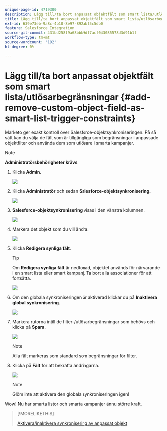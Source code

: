 ```yaml
---
unique-page-id: 4719300
description: Lägg till/ta bort anpassat objektfält som smart lista/utlösarbegränsningar - Marketo Docs - produktdokumentation
title: Lägg till/ta bort anpassat objektfält som smart lista/utlösarbegränsningar
exl-id: 639e73eb-9a8c-4b10-8e97-892abf5c5db0
feature: Salesforce Integration
source-git-commit: 431bd258f9a68bbb9df7acf043085578d3d91b1f
workflow-type: tm+mt
source-wordcount: '192'
ht-degree: 0%

---
```


# Lägg till/ta bort anpassat objektfält som smart lista/utlösarbegränsningar {#add-remove-custom-object-field-as-smart-list-trigger-constraints}

Marketo ger exakt kontroll över Salesforce-objektsynkroniseringen. På så sätt kan du välja de fält som är tillgängliga som begränsningar i anpassade objektfilter och använda dem som utlösare i smarta kampanjer.

>[!NOTE]
>
>**Administratörsbehörigheter krävs**

1. Klicka **Admin.**

   ![](assets/image2014-12-10-13-3a9-3a47.png)

1. Klicka **Administratör** och sedan **Salesforce-objektsynkronisering.**

   ![](assets/image2015-12-11-15-3a11-3a41.png)

1. **Salesforce-objektsynkronisering** visas i den vänstra kolumnen.

   ![](assets/image2015-12-11-15-3a15-3a15.png)

1. Markera det objekt som du vill ändra.

   ![](assets/image2014-12-10-13-3a10-3a11.png)

1. Klicka **Redigera synliga fält**.

   >[!TIP]
   >
   >Om **Redigera synliga fält** är nedtonad, objektet används för närvarande i en smart lista eller smart kampanj. Ta bort alla associationer för att fortsätta.

   ![](assets/image2014-12-10-13-3a10-3a25.png)

1. Om den globala synkroniseringen är aktiverad klickar du på **Inaktivera global synkronisering**.

   ![](assets/image2014-12-10-13-3a10-3a36.png)

1. Markera rutorna intill de filter-/utlösarbegränsningar som behövs och klicka på **Spara**.

   ![](assets/image2014-12-10-13-3a10-3a47.png)

   >[!NOTE]
   >
   >Alla fält markeras som standard som begränsningar för filter.

1. Klicka på **Fält** för att bekräfta ändringarna.

   ![](assets/image2014-12-10-13-3a10-3a56.png)

   >[!NOTE]
   >
   >Glöm inte att aktivera den globala synkroniseringen igen!

Wow! Nu har smarta listor och smarta kampanjer ännu större kraft.

>[!MORELIKETHIS]
>
>[Aktivera/inaktivera synkronisering av anpassat objekt](/help/marketo/product-docs/crm-sync/salesforce-sync/setup/optional-steps/enable-disable-custom-object-sync.md)
